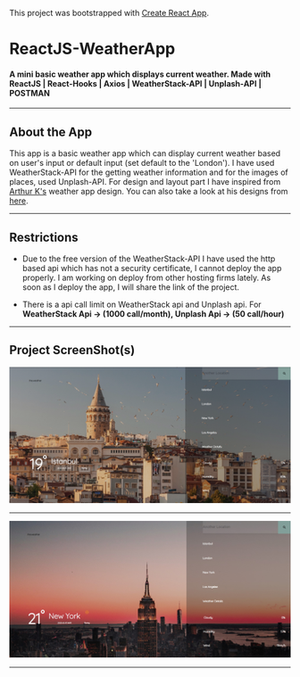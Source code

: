 This project was bootstrapped with [Create React App](https://github.com/facebook/create-react-app).

# ReactJS-WeatherApp

#### A mini basic weather app which displays current weather. Made with ReactJS | React-Hooks | Axios | WeatherStack-API | Unplash-API | POSTMAN

---

 ## About the App
 
 This app is a basic weather app which can display current weather based on user's input or default input (set default to the 'London'). I have used WeatherStack-API for the getting weather information and for the images of places, used Unplash-API. For design and layout part I have inspired from [Arthur K's](https://dribbble.com/shots/7376567-Weather-App-Website) weather app design. You can also take a look at his designs from [here](https://dribbble.com/thearthurk).  

---

## Restrictions

 * Due to the free version of the WeatherStack-API I have used the http based api which has not a security certificate, I cannot deploy the app properly. I am working on deploy from other hosting firms lately. As soon as I deploy the app, I will share the link of the project. 
 
 * There is a api call limit on WeatherStack api and Unplash api. For **WeatherStack Api -> (1000 call/month), Unplash Api -> (50 call/hour)**
 
 ---
 
 ## Project ScreenShot(s)
 
 ![Istanbul](https://github.com/Bgstatic/ReactJS-WeatherApp/blob/master/readme/Istanbul.png)
 
 ---
 
 ![New_York](https://github.com/Bgstatic/ReactJS-WeatherApp/blob/master/readme/New_York.png)
 
 ---
 


